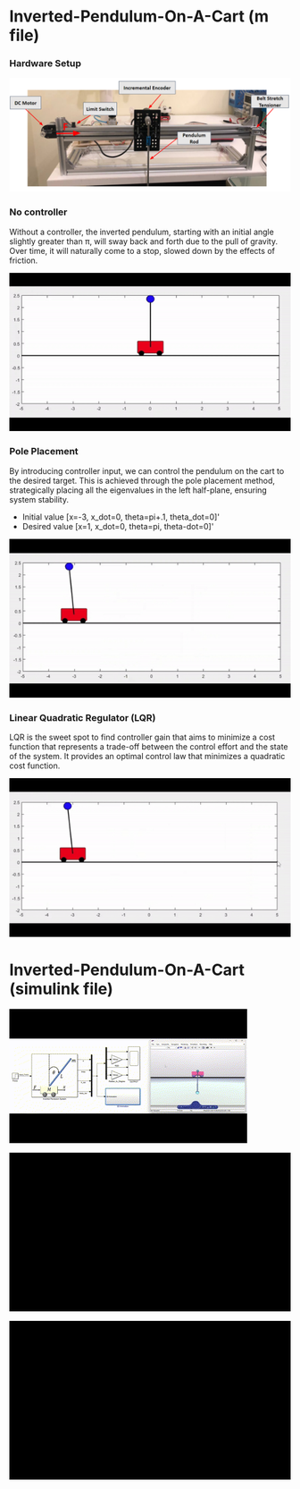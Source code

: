 # Inverted-Pendulum-On-A-Cart (m file) 

### Hardware Setup 
![](Img/Pendulum_cart.png)
### No controller 
  Without a controller, the inverted pendulum, starting with an initial angle slightly greater than π, will sway back and forth due to the pull of gravity. Over time, it will naturally come to a stop, slowed down by the effects of friction.

![Animated GIF](Videos/No_control.gif)

### Pole Placement 
  By introducing controller input, we can control the pendulum on the cart to the desired target. This is achieved through the pole placement method, strategically placing all the eigenvalues in the left half-plane, ensuring system stability.
- Initial value [x=-3, x_dot=0, theta=pi+.1, theta_dot=0]'
- Desired value [x=1, x_dot=0, theta=pi, theta-dot=0]'

![Animated GIF](Videos/Pole-Placement.gif)

### Linear Quadratic Regulator (LQR) 
LQR is the sweet spot to find controller gain that aims to minimize a cost function that represents a trade-off between the control effort and the state of the system. It provides an optimal control law that minimizes a quadratic cost function. 

![Animated GIF](Videos/LQR.gif)

# Inverted-Pendulum-On-A-Cart (simulink file) 

![Animated GIF](Videos/No_control_Sim.gif)

![Animated GIF](Videos/LQR_Sim.gif)

![Animated GIF](Videos/Energy_swing_up.gif)






